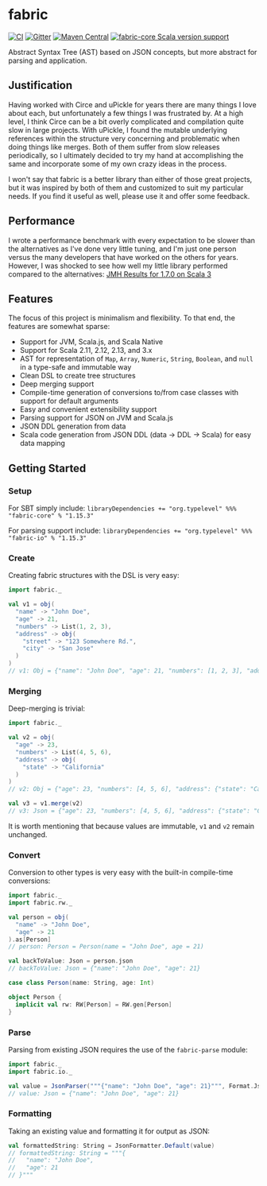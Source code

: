 # fabric

[![CI](https://github.com/typelevel/fabric/actions/workflows/ci.yml/badge.svg)](https://github.com/typelevel/fabric/actions/workflows/ci.yml)
[![Gitter](https://badges.gitter.im/Join%20Chat.svg)](https://gitter.im/typelevel/fabric)
[![Maven Central](https://maven-badges.herokuapp.com/maven-central/org.typelevel/fabric-core_2.13/badge.svg)](https://maven-badges.herokuapp.com/maven-central/org.typelevel/fabric-core_2.13)
[![fabric-core Scala version support](https://index.scala-lang.org/typelevel/fabric/fabric-core/latest.svg)](https://index.scala-lang.org/typelevel/fabric/fabric-core)

Abstract Syntax Tree (AST) based on JSON concepts, but more abstract for parsing and application.

## Justification

Having worked with Circe and uPickle for years there are many things I love about each, but unfortunately a
few things I was frustrated by. At a high level, I think Circe can be a bit overly complicated and compilation
quite slow in large projects. With uPickle, I found the mutable underlying references within the structure very
concerning and problematic when doing things like merges. Both of them suffer from slow releases periodically,
so I ultimately decided to try my hand at accomplishing the same and incorporate some of my own crazy ideas in
the process.

I won't say that fabric is a better library than either of those great projects, but it was inspired by
both of them and customized to suit my particular needs. If you find it useful as well, please use it and offer
some feedback.

## Performance

I wrote a performance benchmark with every expectation to be slower than the alternatives as I've done very
little tuning, and I'm just one person versus the many developers that have worked on the others for years.
However, I was shocked to see how well my little library performed compared to the alternatives:
[JMH Results for 1.7.0 on Scala 3](https://jmh.morethan.io/?source=https://raw.githubusercontent.com/typelevel/fabric/master/bench/results/benchmarks-1.7.0.json)
## Features

The focus of this project is minimalism and flexibility. To that end, the features are somewhat sparse:

- Support for JVM, Scala.js, and Scala Native
- Support for Scala 2.11, 2.12, 2.13, and 3.x
- AST for representation of `Map`, `Array`, `Numeric`, `String`, `Boolean`, and `null` in a type-safe and immutable way
- Clean DSL to create tree structures
- Deep merging support
- Compile-time generation of conversions to/from case classes with support for default arguments
- Easy and convenient extensibility support
- Parsing support for JSON on JVM and Scala.js
- JSON DDL generation from data
- Scala code generation from JSON DDL (data -> DDL -> Scala) for easy data mapping

## Getting Started

### Setup

For SBT simply include:
`libraryDependencies += "org.typelevel" %%% "fabric-core" % "1.15.3"`

For parsing support include:
`libraryDependencies += "org.typelevel" %%% "fabric-io" % "1.15.3"`

### Create

Creating fabric structures with the DSL is very easy:

```scala
import fabric._

val v1 = obj(
  "name" -> "John Doe",
  "age" -> 21,
  "numbers" -> List(1, 2, 3),
  "address" -> obj(
    "street" -> "123 Somewhere Rd.",
    "city" -> "San Jose"
  )
)
// v1: Obj = {"name": "John Doe", "age": 21, "numbers": [1, 2, 3], "address": {"street": "123 Somewhere Rd.", "city": "San Jose"}}
```

### Merging

Deep-merging is trivial:

```scala
import fabric._

val v2 = obj(
  "age" -> 23,
  "numbers" -> List(4, 5, 6),
  "address" -> obj(
    "state" -> "California"
  )
)
// v2: Obj = {"age": 23, "numbers": [4, 5, 6], "address": {"state": "California"}}

val v3 = v1.merge(v2)
// v3: Json = {"age": 23, "numbers": [4, 5, 6], "address": {"state": "California", "street": "123 Somewhere Rd.", "city": "San Jose"}, "name": "John Doe"}
```

It is worth mentioning that because values are immutable, `v1` and `v2` remain unchanged.

### Convert

Conversion to other types is very easy with the built-in compile-time conversions:

```scala
import fabric._
import fabric.rw._

val person = obj(
  "name" -> "John Doe",
  "age" -> 21
).as[Person]
// person: Person = Person(name = "John Doe", age = 21)

val backToValue: Json = person.json
// backToValue: Json = {"name": "John Doe", "age": 21}

case class Person(name: String, age: Int)

object Person {
  implicit val rw: RW[Person] = RW.gen[Person]
}
```

### Parse

Parsing from existing JSON requires the use of the `fabric-parse` module:

```scala
import fabric._
import fabric.io._

val value = JsonParser("""{"name": "John Doe", "age": 21}""", Format.Json)
// value: Json = {"name": "John Doe", "age": 21}
```

### Formatting

Taking an existing value and formatting it for output as JSON:

```scala
val formattedString: String = JsonFormatter.Default(value)
// formattedString: String = """{
//   "name": "John Doe",
//   "age": 21
// }"""
```